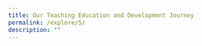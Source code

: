 ```yaml
---
title: Our Teaching Education and Development Journey
permalink: /explore/5/
description: ""
---
```


